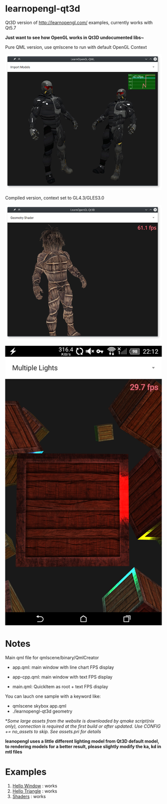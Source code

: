 # learnopengl-qt3d

Qt3D version of http://learnopengl.com/ examples, currently works with Qt5.7

**Just want to see how OpenGL works in Qt3D undocumented libs~**

Pure QML version, use qmlscene to run with default OpenGL Context

![](doc/img/ss-qml.png)

Compiled version, context set to GL4.3/GLES3.0

![](doc/img/ss-qt3d-desktop.png)

![](doc/img/ss-qt3d-android.png)

Notes
===

Main qml file for qmlscene/binary/QmlCreator

* app.qml: main window with line chart FPS display

* app-cpp.qml: main window with text FPS display

* main.qml: QuickItem as root + text FPS display

You can lauch one sample with a keyword like:

* qmlscene skybox app.qml
* ./learnopengl-qt3d geometry

**Some large assets from the website is downloaded by qmake script(*nix only), connection is required at the first build or after updated. Use CONFIG += no_assets to skip. See assets.pri for details**

**leanopengl uses a little different lighting model from Qt3D default model, to rendering models for a better result, please slightly modify the ka, kd in mtl files**

Examples
===

1. [Hello Window](doc/Hello-Window.md) : works
1. [Hello Triangle](doc/Hello-Triangle.md) : works
1. [Shaders](doc/Shaders.md) : works
